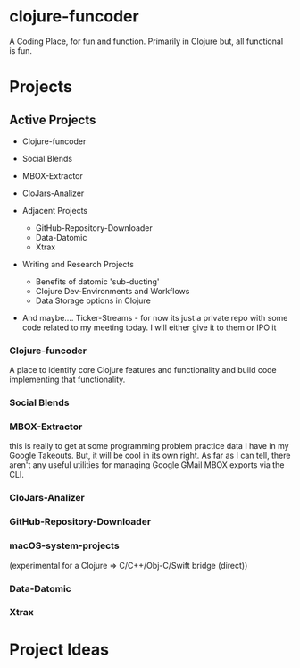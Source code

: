 # clojure-funcoder
A Coding Place, for fun and function. Primarily in Clojure but, all functional is fun.


# Projects

## Active Projects
   - Clojure-funcoder
   - Social Blends
   - MBOX-Extractor
   - CloJars-Analizer
   - Adjacent Projects
      - GitHub-Repository-Downloader
      - Data-Datomic
      - Xtrax
   - Writing and Research Projects
      - Benefits of datomic 'sub-ducting'
      - Clojure Dev-Environments and Workflows
      - Data Storage options in Clojure

   - And maybe.... Ticker-Streams - for now its just a private repo with some code related to my meeting today. 
                    I will either give it to them or IPO it 

### Clojure-funcoder
A place to identify core Clojure features and functionality and build code
implementing that functionality. 

### Social Blends


### MBOX-Extractor
this is really to get at some programming problem practice data I have in my
Google Takeouts. But, it will be cool in its own right. As far as I can tell,
there aren't any useful utilities for managing Google GMail MBOX exports via
the CLI.


### CloJars-Analizer


### GitHub-Repository-Downloader


### macOS-system-projects
(experimental for a Clojure => C/C++/Obj-C/Swift bridge (direct))


### Data-Datomic


### Xtrax


# Project Ideas
